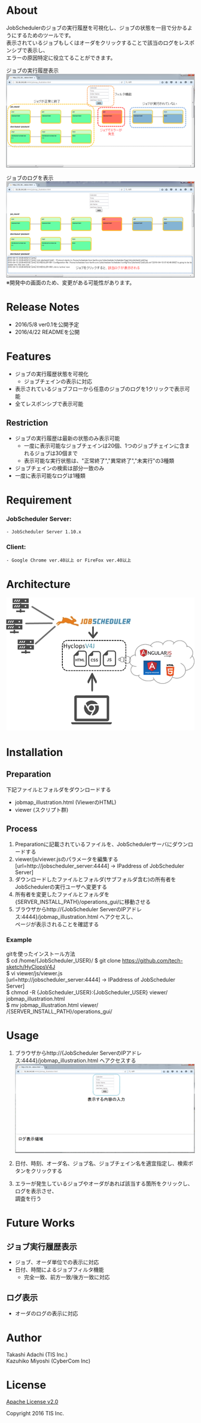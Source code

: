 # About
JobSchedulerのジョブの実行履歴を可視化し、ジョブの状態を一目で分かるようにするためのツールです。  
表示されているジョブもしくはオーダをクリックすることで該当のログをレスポンシブで表示し、  
エラーの原因特定に役立てることができます。  

ジョブの実行履歴表示
![images](/images/abstract1.png)
  
ジョブのログを表示
![images](/images/abstract2.png)
※開発中の画面のため、変更がある可能性があります。

# Release Notes
* 2016/5/8 ver0.1を公開予定
* 2016/4/22 READMEを公開

# Features
* ジョブの実行履歴状態を可視化  
    * ジョブチェインの表示に対応 
* 表示されているジョブフローから任意のジョブのログを1クリックで表示可能  
* 全てレスポンシブで表示可能  

## Restriction
* ジョブの実行履歴は最新の状態のみ表示可能  
    * 一度に表示可能なジョブチェインは20個、1つのジョブチェインに含まれるジョブは30個まで  
    * 表示可能な実行状態は、"正常終了","異常終了","未実行"の3種類  
* ジョブチェインの検索は部分一致のみ  
* 一度に表示可能なログは1種類  

# Requirement
### JobScheduler Server:  
    - JobScheduler Server 1.10.x  
### Client:  
    - Google Chrome ver.40以上 or FireFox ver.40以上  

# Architecture
![Architecture](/images/architecture.png)

# Installation
## Preparation
下記ファイルとフォルダをダウンロードする
* jobmap_illustration.html (ViewerのHTML)
* viewer (スクリプト群)  

## Process
1. Preparationに記載されているファイルを、JobSchedulerサーバにダウンロードする
2. viewer/js/viewer.jsのパラメータを編集する
[url=http://jobscheduler_server:4444] → IPaddress of JobScheduler Server]   
3. ダウンロードしたファイルとフォルダ(サブフォルダ含む)の所有者をJobSchedulerの実行ユーザへ変更する
4. 所有者を変更したファイルとフォルダを{SERVER_INSTALL_PATH}/operations_gui/に移動させる 
5. ブラウザからhttp://{JobScheduler ServerのIPアドレス:4444}/jobmap_illustration.html へアクセスし、  
ページが表示されることを確認する

### Example
gitを使ったインストール方法  
$ cd /home/{JobScheduler_USER}/
$ git clone https://github.com/tech-sketch/HyClopsV4J  
$ vi viewer/js/viewer.js  
      [url=http://jobscheduler_server:4444] → IPaddress of JobScheduler Server]  
$ chmod -R {JobScheduler_USER}:{JobScheduler_USER} viewer/ jobmap_illustration.html  
$ mv jobmap_illustration.html viewer/ /{SERVER_INSTALL_PATH}/operations_gui/  

# Usage
1. ブラウザからhttp://{JobScheduler ServerのIPアドレス:4444}/jobmap_illustration.html へアクセスする  
![アクセスした際の画面](/images/usage1.png)
  
2. 日付、時刻、オーダ名、ジョブ名、ジョブチェイン名を適宜指定し、検索ボタンをクリックする  
3. エラーが発生しているジョブやオーダがあれば該当する箇所をクリックし、ログを表示させ、  
調査を行う

# Future Works
## ジョブ実行履歴表示  
* ジョブ、オーダ単位での表示に対応  
* 日付、時間によるジョブフィルタ機能  
    * 完全一致、前方一致/後方一致に対応

## ログ表示
* オーダのログの表示に対応  

# Author
Takashi Adachi (TIS Inc.)  
Kazuhiko Miyoshi (CyberCom Inc)

# License
[Apache License v2.0](http://www.apache.org/licenses/LICENSE-2.0)

Copyright 2016 TIS Inc.
